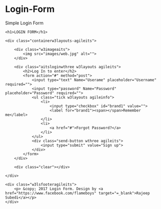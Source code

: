 # Login-Form
Simple Login Form
<!--
	Author: Rajeepsubedi
	Author URL: http://rajeepsubedi.com
<!DOCTYPE html>
<html lang="en">
<!-- Head -->
<head>

<title>Login Form | Rajeep subedi</title>

<!-- Meta-Tags -->
<meta name="viewport" content="width=device-width, initial-scale=1">
<meta http-equiv="Content-Type" content="text/html; charset=utf-8">
<meta name="keywords" content="Techno Login Form Responsive, Login Form Web Template, Flat Pricing Tables, Flat Drop-Downs, Sign-Up Web Templates, Flat Web Templates, Login Sign-up Responsive Web Template, Smartphone Compatible Web Template, Free Web Designs for Nokia, Samsung, LG, Sony Ericsson, Motorola Web Design">
<script type="application/x-javascript"> addEventListener("load", function() { setTimeout(hideURLbar, 0); }, false); function hideURLbar(){ window.scrollTo(0,1); } </script>
<!-- //Meta-Tags -->

<!-- Custom-Style-Sheet -->
<!-- Index-Page-CSS --> <link rel="stylesheet" href="css/style.css" type="text/css" media="all">
<!-- //Custom-Style-Sheet -->

<!-- Fonts -->
<link rel="stylesheet" href="//fonts.googleapis.com/css?family=Roboto:100,300,400,500,700,900" type="text/css" media="all">
<link rel="stylesheet" href="//fonts.googleapis.com/css?family=Montserrat:400,700"			   type="text/css" media="all">
<!-- //Fonts -->

</head>
<!-- //Head -->



<!-- Body -->
<body>

	<h1>LOGIN FORM</h1>

	<div class="containerw3layouts-agileits">

		<div class="w3imageaits">
			<img src="images/web.jpg" alt="">
		</div>

		<div class="aitsloginwthree w3layouts agileits">
			<h2>Log In to enter</h2>
			<form action="#" method="post">
				<input type="text" Name="Userame" placeholder="Username" required="">
				<input type="password" Name="Password" placeholder="Password" required="">
				<ul class="tick w3layouts agileinfo">
					<li>
						<input type="checkbox" id="brand1" value="">
						<label for="brand1"><span></span>Remember me</label>
					</li>
					<li>
						<a href="#">Forgot Password?</a>
					</li>
				</ul>
				<div class="send-button wthree agileits">
					<input type="submit" value="Sign up">
				</div>
			</form>
		</div>

		<div class="clear"></div>

	</div>

	<div class="w3lsfooteragileits">
		<p> &copy; 2017 Login Form. Design by <a href="https://www.facebook.com/flameboys" target="=_blank">Rajeep Subedi</a></p>
	</div>



</body>
<!-- //Body -->



</html>
